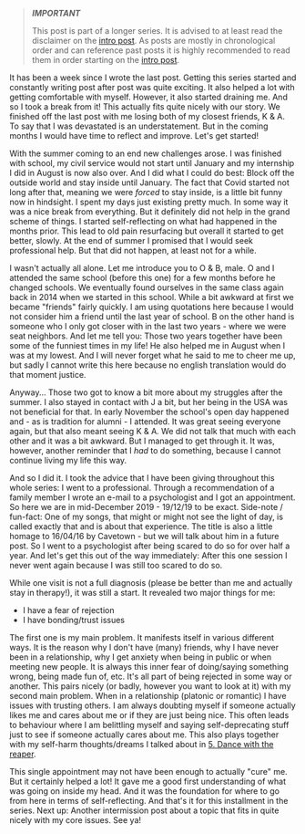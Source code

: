 > **_IMPORTANT_**
>
> This post is part of a longer series.
> It is advised to at least read the disclaimer on the [intro post](/blog/2023-02-03-mental1/).
> As posts are mostly in chronological order and can reference past posts it is highly recommended to read them in order
> starting on the [intro post](/blog/2023-02-03-mental1/).

It has been a week since I wrote the last post.
Getting this series started and constantly writing post after post was quite exciting.
It also helped a lot with getting comfortable with myself.
However, it also started draining me.
And so I took a break from it!
This actually fits quite nicely with our story.
We finished off the last post with me losing both of my closest friends, K & A.
To say that I was devastated is an understatement.
But in the coming months I would have time to reflect and improve.
Let's get started!

With the summer coming to an end new challenges arose.
I was finished with school, my civil service would not start until January and my internship I did in August is now also
over.
And I did what I could do best: Block off the outside world and stay inside until January.
The fact that Covid started not long after that, meaning we were _forced_ to stay inside, is a little bit funny now in
hindsight.
I spent my days just existing pretty much.
In some way it was a nice break from everything.
But it definitely did not help in the grand scheme of things.
I started self-reflecting on what had happened in the months prior.
This lead to old pain resurfacing but overall it started to get better, slowly.
At the end of summer I promised that I would seek professional help.
But that did not happen, at least not for a while.

I wasn't actually all alone.
Let me introduce you to O & B, male.
O and I attended the same school (before this one) for a few months before he changed schools.
We eventually found ourselves in the same class again back in 2014 when we started in this school.
While a bit awkward at first we became "friends" fairly quickly.
I am using quotations here because I would not consider him a friend until the last year of school.
B on the other hand is someone who I only got closer with in the last two years - where we were seat neighbors.
And let me tell you: Those two years together have been some of the funniest times in my life!
He also helped me in August when I was at my lowest.
And I will never forget what he said to me to cheer me up, but sadly I cannot write this here because no english
translation would do that moment justice.

Anyway...
Those two got to know a bit more about my struggles after the summer.
I also stayed in contact with J a bit, but her being in the USA was not beneficial for that.
In early November the school's open day happened and - as is tradition for alumni - I attended.
It was great seeing everyone again, but that also meant seeing K & A.
We did not talk that much with each other and it was a bit awkward.
But I managed to get through it.
It was, however, another reminder that I _had_ to do something, because I cannot continue living my life this way.

And so I did it.
I took the advice that I have been giving throughout this whole series: I went to a professional.
Through a recommendation of a family member I wrote an e-mail to a psychologist and I got an appointment.
So here we are in mid-December 2019 - 19/12/19 to be exact.
Side-note / fun-fact: One of my songs, that might or might not see the light of day, is called exactly that and is about
that experience.
The title is also a little homage to 16/04/16 by Cavetown - but we will talk about him in a future post.
So I went to a psychologist after being scared to do so for over half a year.
And let's get this out of the way immediately: After this one session I never went again because I was still too scared
to do so.

While one visit is not a full diagnosis (please be better than me and actually stay in therapy!), it was still a start.
It revealed two major things for me:

* I have a fear of rejection
* I have bonding/trust issues

The first one is my main problem.
It manifests itself in various different ways.
It is the reason why I don't have (many) friends, why I have never been in a relationship, why I get anxiety when being
in public or when meeting new people.
It is always this inner fear of doing/saying something wrong, being made fun of, etc.
It's all part of being rejected in some way or another.
This pairs nicely (or badly, however you want to look at it) with my second main problem.
When in a relationship (platonic or romantic) I have issues with trusting others.
I am always doubting myself if someone actually likes me and cares about me or if they are just being nice.
This often leads to behaviour where I am belittling myself and saying self-deprecating stuff just to see if someone
actually cares about me.
This also plays together with my self-harm thoughts/dreams I talked about
in [5. Dance with the reaper](/blog/2023-02-09-mental5/).

This single appointment may not have been enough to actually "cure" me.
But it certainly helped a lot!
It gave me a good first understanding of what was going on inside my head.
And it was the foundation for where to go from here in terms of self-reflecting.
And that's it for this installment in the series.
Next up: Another intermission post about a topic that fits in quite nicely with my core issues.
See ya!